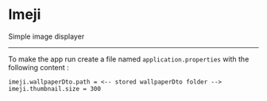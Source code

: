 # Imeji

Simple image displayer

----

To make the app run create a file named `application.properties` with the following content :

```
imeji.wallpaperDto.path = <-- stored wallpaperDto folder -->
imeji.thumbnail.size = 300
```
